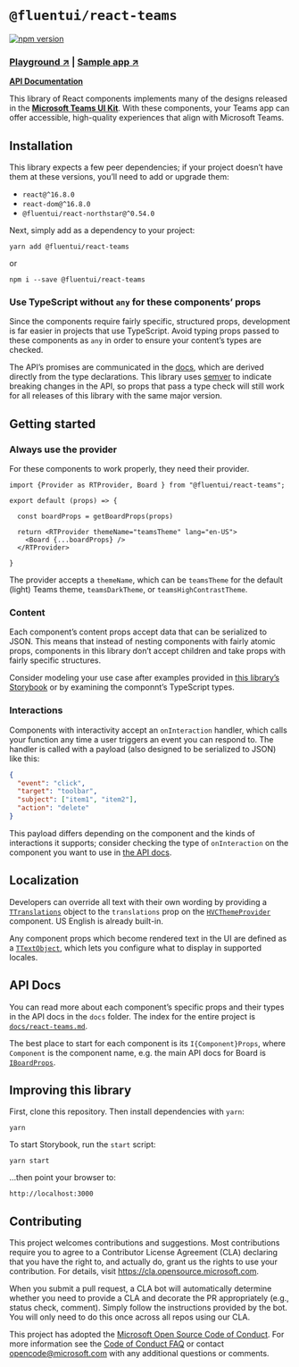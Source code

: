 # `@fluentui/react-teams`

[![npm version](https://badge.fury.io/js/%40fluentui%2Freact-teams.svg)][npm]

### [Playground ↗️][sb] | [Sample app ↗️][as]

[**API Documentation**](./docs/react-teams.md)

This library of React components implements many of the designs released in the [**Microsoft Teams UI Kit**][fc]. With these components, your Teams app can offer accessible, high-quality experiences that align with Microsoft Teams.

## Installation

This library expects a few peer dependencies; if your project doesn’t have them at these versions, you’ll need to add or upgrade them:

- `react@^16.8.0`
- `react-dom@^16.8.0`
- `@fluentui/react-northstar@^0.54.0`

Next, simply add as a dependency to your project:

```shell
yarn add @fluentui/react-teams
```

or

```shell
npm i --save @fluentui/react-teams
```

### Use TypeScript without `any` for these components’ props

Since the components require fairly specific, structured props, development is far easier in projects that use TypeScript. Avoid typing props passed to these components as `any` in order to ensure your content’s types are checked.

The API’s promises are communicated in the [docs](./docs/react-teams.md), which are derived directly from the type declarations. This library uses [semver](https://semver.org/) to indicate breaking changes in the API, so props that pass a type check will still work for all releases of this library with the same major version.

## Getting started

### Always use the provider

For these components to work properly, they need their provider.

```tsx
import {Provider as RTProvider, Board } from "@fluentui/react-teams";

export default (props) => {
  
  const boardProps = getBoardProps(props)
  
  return <RTProvider themeName="teamsTheme" lang="en-US">
    <Board {...boardProps} />
  </RTProvider>
  
}
```

The provider accepts a `themeName`, which can be `teamsTheme` for the default (light) Teams theme, `teamsDarkTheme`, or `teamsHighContrastTheme`.

### Content

Each component’s content props accept data that can be serialized to JSON. This means that instead of nesting components with fairly atomic props, components in this library don’t accept children and take props with fairly specific structures.

Consider modeling your use case after examples provided in [this library’s Storybook][sb] or by examining the componnt’s TypeScript types.

### Interactions

Components with interactivity accept an `onInteraction` handler, which calls your function any time a user triggers an event you can respond to. The handler is called with a payload (also designed to be serialized to JSON) like this:

```json
{
  "event": "click",
  "target": "toolbar",
  "subject": ["item1", "item2"],
  "action": "delete"
}
```

This payload differs depending on the component and the kinds of interactions it supports; consider checking the type of `onInteraction` on the component you want to use in [the API docs](./docs/react-teams.md).

## Localization

Developers can override all text with their own wording by providing a [`TTranslations`](./docs/react-teams.ttranslations.md) object to the `translations` prop on the [`HVCThemeProvider`](./docs/react-teams.provider.md) component. US English is already built-in.

Any component props which become rendered text in the UI are defined as a [`TTextObject`](./docs/react-teams.ttextobject.md), which lets you configure what to display in supported locales.

## API Docs

You can read more about each component’s specific props and their types in the API docs in the `docs` folder. The index for the entire project is [`docs/react-teams.md`](./docs/react-teams.md).

The best place to start for each component is its `I{Component}Props`, where `Component` is the component name, e.g. the main API docs for Board is [`IBoardProps`](./docs/react-teams.iboardprops.md).

## Improving this library

First, clone this repository. Then install dependencies with `yarn`:

```
yarn
```

To start Storybook, run the `start` script:

```
yarn start
```

…then point your browser to:

```
http://localhost:3000
```

## Contributing

This project welcomes contributions and suggestions. Most contributions require you to agree to a
Contributor License Agreement (CLA) declaring that you have the right to, and actually do, grant us
the rights to use your contribution. For details, visit https://cla.opensource.microsoft.com.

When you submit a pull request, a CLA bot will automatically determine whether you need to provide
a CLA and decorate the PR appropriately (e.g., status check, comment). Simply follow the instructions
provided by the bot. You will only need to do this once across all repos using our CLA.

This project has adopted the [Microsoft Open Source Code of Conduct](https://opensource.microsoft.com/codeofconduct/).
For more information see the [Code of Conduct FAQ](https://opensource.microsoft.com/codeofconduct/faq/) or
contact [opencode@microsoft.com](mailto:opencode@microsoft.com) with any additional questions or comments.


[sb]: https://dev.teams.microsoft.com/storybook/main/index.html
[npm]: https://www.npmjs.com/package/@fluentui/react-teams
[as]: https://github.com/OfficeDev/Microsoft-Teams-Samples/tree/main/samples/tab-ui-templates/ts
[fc]: https://www.figma.com/community/file/916836509871353159/Microsoft-Teams-UI-Kit
